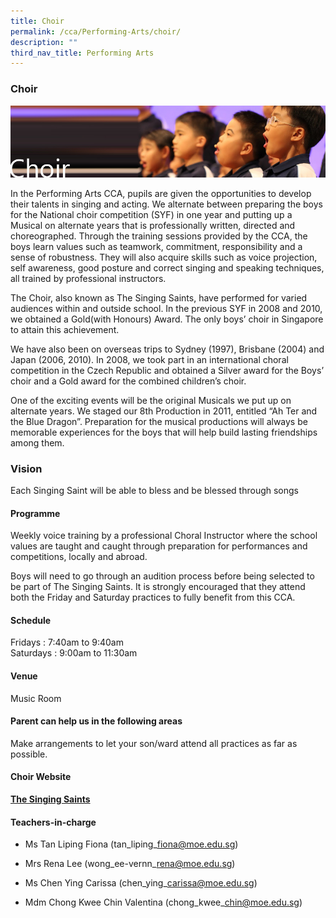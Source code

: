 ```yaml
---
title: Choir
permalink: /cca/Performing-Arts/choir/
description: ""
third_nav_title: Performing Arts
---
```

### Choir

![](/images/choir.png)

In the Performing Arts CCA, pupils are given the opportunities to develop their talents in singing and acting. We alternate between preparing the boys for the National choir competition (SYF) in one year and putting up a Musical on alternate years that is professionally written, directed and choreographed. Through the training sessions provided by the CCA, the boys learn values such as teamwork, commitment, responsibility and a sense of robustness. They will also acquire skills such as voice projection, self awareness, good posture and correct singing and speaking techniques, all trained by professional instructors.

The Choir, also known as The Singing Saints, have performed for varied audiences within and outside school. In the previous SYF in 2008 and 2010, we obtained a Gold(with Honours) Award. The only boys’ choir in Singapore to attain this achievement.

We have also been on overseas trips to Sydney (1997), Brisbane (2004) and Japan (2006, 2010). In 2008, we took part in an international choral competition in the Czech Republic and obtained a Silver award for the Boys’ choir and a Gold award for the combined children’s choir.

One of the exciting events will be the original Musicals we put up on alternate years. We staged our 8th Production in 2011, entitled “Ah Ter and the Blue Dragon”. Preparation for the musical productions will always be memorable experiences for the boys that will help build lasting friendships among them.

### Vision

Each Singing Saint will be able to bless and be blessed through songs

#### Programme

Weekly voice training by a professional Choral Instructor where the school values are taught and caught through preparation for performances and competitions, locally and abroad.

Boys will need to go through an audition process before being selected to be part of The Singing Saints. It is strongly encouraged that they attend both the Friday and Saturday practices to fully benefit from this CCA.

#### Schedule

Fridays : 7:40am to 9:40am  
Saturdays : 9:00am to 11:30am

#### Venue

Music Room

#### Parent can help us in the following areas

Make arrangements to let your son/ward attend all practices as far as possible.

#### Choir Website

**[The Singing Saints](https://sites.google.com/a/moe.edu.sg/the-singing-saints-2014/)**

#### Teachers-in-charge  

*   Ms Tan Liping Fiona (tan\_liping\_fiona@moe.edu.sg)  
    
*   Mrs Rena Lee (wong\_ee-vernn\_rena@moe.edu.sg)  
    
*   Ms Chen Ying Carissa (chen\_ying\_carissa@moe.edu.sg)
*   Mdm Chong Kwee Chin Valentina (chong\_kwee\_chin@moe.edu.sg)